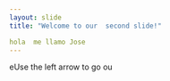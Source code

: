 ```yaml
---
layout: slide
title: "Welcome to our  second slide!"

hola  me llamo Jose
---
```

eUse the left arrow to  go ou
